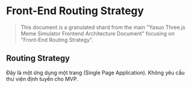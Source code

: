 # Front-End Routing Strategy

> This document is a granulated shard from the main "Yasuo Three.js Meme Simulator Frontend Architecture Document" focusing on "Front-End Routing Strategy".

## Routing Strategy

Đây là một ứng dụng một trang (Single Page Application). Không yêu cầu thư viện định tuyến cho MVP.
